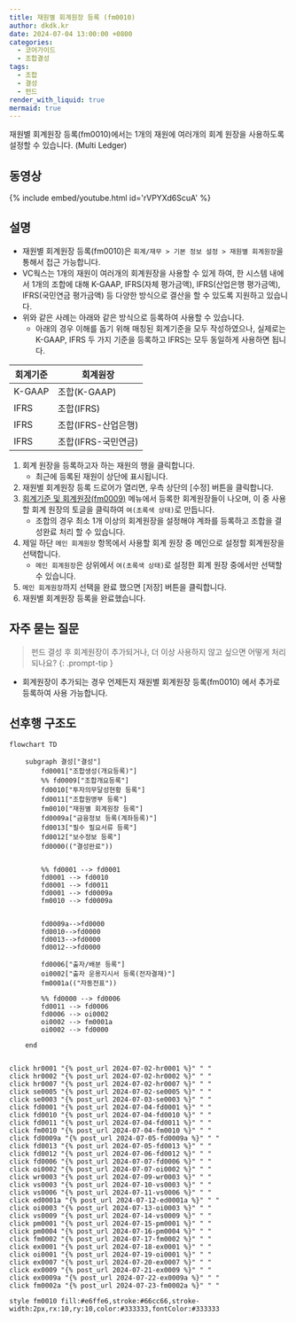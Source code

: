 ```yaml
---
title: 재원별 회계원장 등록 (fm0010)
author: dkdk.kr
date: 2024-07-04 13:00:00 +0800
categories:
  - 코어가이드
  - 조합결성
tags:
  - 조합
  - 결성
  - 펀드
render_with_liquid: true
mermaid: true
---
```

재원별 회계원장 등록(fm0010)에서는 1개의 재원에 여러개의 회계 원장을 사용하도록 설정할 수 있습니다. (Multi Ledger)

## 동영상

{% include embed/youtube.html id='rVPYXd6ScuA' %}

## 설명

- 재원별 회계원장 등록(fm0010)은 `회계/재무 > 기본 정보 설정 > 재원별 회계원장`을 통해서 접근 가능합니다.
- VC웍스는 1개의 재원이 여러개의 회계원장을 사용할 수 있게 하여, 한 시스템 내에서 1개의 조합에 대해 K-GAAP, IFRS(자체 평가금액), IFRS(산업은행 평가금액), IFRS(국민연금 평가금액) 등 다양한 방식으로 결산을 할 수 있도록 지원하고 있습니다.
- 위와 같은 사례는 아래와 같은 방식으로 등록하여 사용할 수 있습니다.
	- 아래의 경우 이해를 돕기 위해 매칭된 회계기준을 모두 작성하였으나, 실제로는 K-GAAP, IFRS 두 가지 기준을 등록하고 IFRS는 모두 동일하게 사용하면 됩니다.

| 회계기준   | 회계원장          |
| ------ | ------------- |
| K-GAAP | 조합(K-GAAP)    |
| IFRS   | 조합(IFRS)      |
| IFRS   | 조합(IFRS-산업은행) |
| IFRS   | 조합(IFRS-국민연금) |
1. 회계 원장을 등록하고자 하는 재원의 행을 클릭합니다.
	- 최근에 등록된 재원이 상단에 표시됩니다.
2. 재원별 회계원장 등록 드로어가 열리면, 우측 상단의 [수정] 버튼을 클릭합니다.
3. [회계기준 및 회계원장(fm0009)](https://guide.vcworks.kr/posts/fm0009/) 메뉴에서 등록한 회계원장들이 나오며, 이 중 사용할 회계 원장의 토글을 클릭하여 `여(초록색 상태)`로 만듭니다.
	- 조합의 경우 최소 1개 이상의 회계원장을 설정해야 계좌를 등록하고 조합을 결성완료 처리 할 수 있습니다.
4. 제일 하단 `메인 회계원장` 항목에서 사용할 회계 원장 중 메인으로 설정할 회계원장을 선택합니다.
	- `메인 회계원장`은 상위에서 `여(초록색 상태)`로 설정한 회계 원장 중에서만 선택할 수 있습니다.
5. `메인 회계원장`까지 선택을 완료 했으면 [저장] 버튼을 클릭합니다.
6. 재원별 회계원장 등록을 완료했습니다.

## 자주 묻는 질문

> 펀드 결성 후 회계원장이 추가되거나, 더 이상 사용하지 않고 싶으면 어떻게 처리되나요?
{: .prompt-tip }

- 회계원장이 추가되는 경우 언제든지 재원별 회계원장 등록(fm0010) 에서 추가로 등록하여 사용 가능합니다.


## 선후행 구조도

```mermaid
flowchart TD

    subgraph 결성["결성"]
        fd0001["조합생성(개요등록)"]
        %% fd0009["조합개요등록"]
        fd0010["투자의무달성현황 등록"]
        fd0011["조합원명부 등록"]
        fm0010["재원별 회계원장 등록"]
        fd0009a["금융정보 등록(계좌등록)"]
        fd0013["필수 필요서류 등록"]
        fd0012["보수정보 등록"]
        fd0000(("결성완료"))

        
        %% fd0001 --> fd0001
        fd0001 --> fd0010
        fd0001 --> fd0011 
        fd0001 --> fd0009a 
        fm0010 --> fd0009a


        fd0009a-->fd0000
        fd0010-->fd0000
        fd0013-->fd0000
        fd0012-->fd0000

        fd0006["출자/배분 등록"]
        oi0002["출자 운용지시서 등록(전자결재)"]
        fm0001a(("자동전표"))

        %% fd0000 --> fd0006
        fd0011 --> fd0006
        fd0006 --> oi0002 
        oi0002 --> fm0001a
        oi0002 --> fd0000

    end

    
click hr0001 "{% post_url 2024-07-02-hr0001 %}" " "
click hr0002 "{% post_url 2024-07-02-hr0002 %}" " "
click hr0007 "{% post_url 2024-07-02-hr0007 %}" " "
click se0005 "{% post_url 2024-07-02-se0005 %}" " "
click se0003 "{% post_url 2024-07-03-se0003 %}" " "
click fd0001 "{% post_url 2024-07-04-fd0001 %}" " "
click fd0010 "{% post_url 2024-07-04-fd0010 %}" " "
click fd0011 "{% post_url 2024-07-04-fd0011 %}" " "
click fm0010 "{% post_url 2024-07-04-fm0010 %}" " "
click fd0009a "{% post_url 2024-07-05-fd0009a %}" " "
click fd0013 "{% post_url 2024-07-05-fd0013 %}" " "
click fd0012 "{% post_url 2024-07-06-fd0012 %}" " "
click fd0006 "{% post_url 2024-07-07-fd0006 %}" " "
click oi0002 "{% post_url 2024-07-07-oi0002 %}" " "
click wr0003 "{% post_url 2024-07-09-wr0003 %}" " "
click vs0003 "{% post_url 2024-07-10-vs0003 %}" " "
click vs0006 "{% post_url 2024-07-11-vs0006 %}" " "
click ed0001a "{% post_url 2024-07-12-ed0001a %}" " "
click oi0003 "{% post_url 2024-07-13-oi0003 %}" " "
click vs0009 "{% post_url 2024-07-14-vs0009 %}" " "
click pm0001 "{% post_url 2024-07-15-pm0001 %}" " "
click pm0004 "{% post_url 2024-07-16-pm0004 %}" " "
click fm0002 "{% post_url 2024-07-17-fm0002 %}" " "
click ex0001 "{% post_url 2024-07-18-ex0001 %}" " "
click oi0001 "{% post_url 2024-07-19-oi0001 %}" " "
click ex0007 "{% post_url 2024-07-20-ex0007 %}" " "
click ex0009 "{% post_url 2024-07-21-ex0009 %}" " "
click ex0009a "{% post_url 2024-07-22-ex0009a %}" " "
click fm0002a "{% post_url 2024-07-23-fm0002a %}" " "

style fm0010 fill:#e6ffe6,stroke:#66cc66,stroke-width:2px,rx:10,ry:10,color:#333333,fontColor:#333333

```
